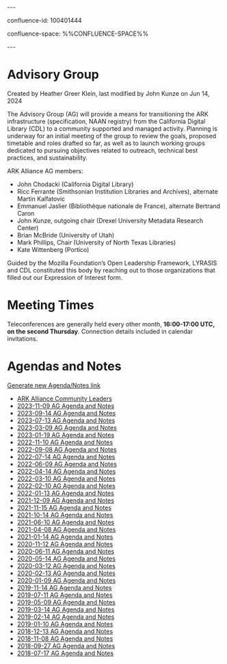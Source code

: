 \---

confluence-id: 100401444

confluence-space: %%CONFLUENCE-SPACE%%

\---

Advisory Group
==============

Created by Heather Greer Klein, last modified by John Kunze on Jun 14, 2024

The Advisory Group (AG) will provide a means for transitioning the ARK infrastructure (specification, NAAN registry) from the California Digital Library (CDL) to a community supported and managed activity. Planning is underway for an initial meeting of the group to review the goals, proposed timetable and roles drafted so far, as well as to launch working groups dedicated to pursuing objectives related to outreach, technical best practices, and sustainability. 

ARK Alliance AG members:

*   John Chodacki (California Digital Library)
*   Ricc Ferrante (Smithsonian Institution Libraries and Archives), alternate Martin Kalfatovic
*   Emmanuel Jaslier (Bibliothèque nationale de France), alternate Bertrand Caron
*   John Kunze, outgoing chair (Drexel University Metadata Research Center)
*   Brian McBride (University of Utah)
*   Mark Phillips, Chair (University of North Texas Libraries)
*   Kate Wittenberg (Portico)

Guided by the Mozilla Foundation’s Open Leadership Framework, LYRASIS and CDL constituted this body by reaching out to those organizations that filled out our Expression of Interest form.

Meeting Times
=============

Teleconferences are generally held every other month, **16:00-17:00 UTC, on the second Thursday**. Connection details included in calendar invitations.

Agendas and Notes
=================

[Generate new Agenda/Notes link](https://wiki.lyrasis.org?createDialogSpaceKey=ARKs&createDialogBlueprintId=44280a52-b7ed-4e6d-89fc-5e290d7766c7&title=2023-MM-DD+AG+Agenda+and+Notes)

*   [ARK Alliance Community Leaders](ARK-Alliance-Community-Leaders_266600449.html)
*   [2023-11-09 AG Agenda and Notes](2023-11-09-AG-Agenda-and-Notes_310444107.html)
*   [2023-09-14 AG Agenda and Notes](2023-09-14-AG-Agenda-and-Notes_301039982.html)
*   [2023-07-13 AG Agenda and Notes](2023-07-13-AG-Agenda-and-Notes_294453650.html)
*   [2023-03-09 AG Agenda and Notes](2023-03-09-AG-Agenda-and-Notes_282132485.html)
*   [2023-01-19 AG Agenda and Notes](2023-01-19-AG-Agenda-and-Notes_273351338.html)
*   [2022-11-10 AG Agenda and Notes](2022-11-10-AG-Agenda-and-Notes_266043423.html)
*   [2022-09-08 AG Agenda and Notes](2022-09-08-AG-Agenda-and-Notes_255918127.html)
*   [2022-07-14 AG Agenda and Notes](2022-07-14-AG-Agenda-and-Notes_249135170.html)
*   [2022-06-09 AG Agenda and Notes](2022-06-09-AG-Agenda-and-Notes_230828791.html)
*   [2022-04-14 AG Agenda and Notes](2022-04-14-AG-Agenda-and-Notes_230825464.html)
*   [2022-03-10 AG Agenda and Notes](2022-03-10-AG-Agenda-and-Notes_230822175.html)
*   [2022-02-10 AG Agenda and Notes](2022-02-10-AG-Agenda-and-Notes_230820024.html)
*   [2022-01-13 AG Agenda and Notes](2022-01-13-AG-Agenda-and-Notes_230818111.html)
*   [2021-12-09 AG Agenda and Notes](2021-12-09-AG-Agenda-and-Notes_225151004.html)
*   [2021-11-15 AG Agenda and Notes](2021-11-15-AG-Agenda-and-Notes_225150989.html)
*   [2021-10-14 AG Agenda and Notes](2021-10-14-AG-Agenda-and-Notes_225149302.html)
*   [2021-06-10 AG Agenda and Notes](2021-06-10-AG-Agenda-and-Notes_208341600.html)
*   [2021-04-08 AG Agenda and Notes](2021-04-08-AG-Agenda-and-Notes_208339942.html)
*   [2021-01-14 AG Agenda and Notes](2021-01-14-AG-Agenda-and-Notes_199525525.html)
*   [2020-11-12 AG Agenda and Notes](2020-11-12-AG-Agenda-and-Notes_197918861.html)
*   [2020-06-11 AG Agenda and Notes](2020-06-11-AG-Agenda-and-Notes_187173599.html)
*   [2020-05-14 AG Agenda and Notes](2020-05-14-AG-Agenda-and-Notes_187172400.html)
*   [2020-03-12 AG Agenda and Notes](2020-03-12-AG-Agenda-and-Notes_184975608.html)
*   [2020-02-13 AG Agenda and Notes](2020-02-13-AG-Agenda-and-Notes_183075843.html)
*   [2020-01-09 AG Agenda and Notes](2020-01-09-AG-Agenda-and-Notes_178882952.html)
*   [2019-11-14 AG Agenda and Notes](2019-11-14-AG-Agenda-and-Notes_176490993.html)
*   [2019-07-11 AG Agenda and Notes](2019-07-11-AG-Agenda-and-Notes_127500369.html)
*   [2019-05-09 AG Agenda and Notes](2019-05-09-AG-Agenda-and-Notes_115802447.html)
*   [2019-03-14 AG Agenda and Notes](2019-03-14-AG-Agenda-and-Notes_112526074.html)
*   [2019-02-14 AG Agenda and Notes](2019-02-14-AG-Agenda-and-Notes_108761442.html)
*   [2019-01-10 AG Agenda and Notes](2019-01-10-AG-Agenda-and-Notes_108759566.html)
*   [2018-12-13 AG Agenda and Notes](2018-12-13-AG-Agenda-and-Notes_104567975.html)
*   [2018-11-08 AG Agenda and Notes](2018-11-08-AG-Agenda-and-Notes_104567827.html)
*   [2018-09-27 AG Agenda and Notes](2018-09-27-AG-Agenda-and-Notes_104564730.html)
*   [2018-07-17 AG Agenda and Notes](2018-07-17-AG-Agenda-and-Notes_100401448.html)